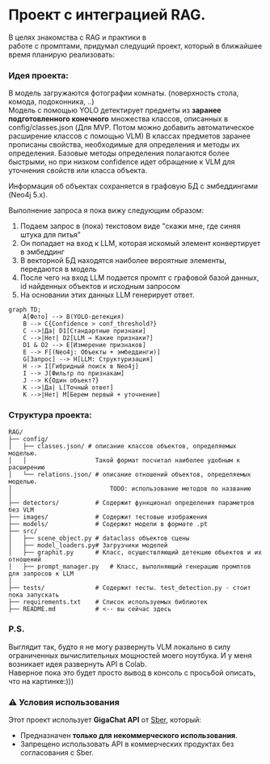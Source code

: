 # Проект с интеграцией RAG.
В целях знакомства с RAG и практики в  
работе с промптами, придумал следущий проект, который в ближайшее время планирую реализовать:

### Идея проекта:
В модель загружаются фотографии комнаты. (поверхность стола, комода, подоконника, ..)  
Модель с помощью YOLO детектирует предметы из **заранее подготовленного конечного** множества классов,
описанных в config/classes.json
(Для MVP. Потом можно добавить автоматическое расширение классов с помощью VLM)
В классах предметов заранее прописаны свойства, необходимые для определения и методы их определения.
Базовые методы определения полагаются более быстрыми,
но при низком confidence идет обращение к VLM для уточнения свойств или класса объекта.

Информация об объектах сохраняется в графовую БД с эмбеддингами (Neo4j 5.x).

Выполнение запроса я пока вижу следующим образом:
1. Подаем запрос в (пока) текстовом виде "скажи мне, где синяя штука для питья"
2. Он попадает на вход к LLM, которая искомый элемент конвертирует в эмбеддинг
3. В векторной БД находятся наиболее вероятные элементы, передаются в модель
4. После чего на вход LLM подается промпт с графовой базой данных, id найденных объектов и исходным запросом
5. На основании этих данных LLM генерирует ответ.

```mermaid
graph TD;
    A[Фото] --> B(YOLO-детекция)
    B --> C{Confidence > conf_threshold?}
    C -->|Да| D1[Стандартные признаки]
    C -->|Нет| D2[LLM → Какие признаки?]
    D1 & D2 --> E[Измерение признаков]
    E --> F[(Neo4j: Объекты + эмбеддинги)]
    G[Запрос] --> H[LLM: Структуризация]
    H --> I[Гибридный поиск в Neo4j]
    I --> J[Фильтр по признакам]
    J --> K{Один объект?}
    K -->|Да| L[Точный ответ]
    K -->|Нет| M[Берем первый + уточнение]
```

### Структура проекта:
```
RAG/  
├── config/  
│   ├── classes.json/ # описание классов объектов, определяемых моделью.  
│   │                   Такой формат посчитал наиболее удобным к расширению   
│   └── relations.json/ # описание отношений объектов, определяемых моделью.  
│                           TODO: использование методов по названию  
│  
├── detectors/          # Содержит функционал определения параметров без VLM  
├── images/             # Содержит тестовые изображения  
├── models/             # Содержит модели в формате .pt  
├── src/  
│   ├── scene_object.py # dataclass объектов сцены  
│   ├── model_loaders.py# Загрузчики моделей  
│   ├── graphit.py      # Класс, осуществляющий детекцию объектов и их отношений  
│   ├── prompt_manager.py   # Класс, выполняющий генерацию промптов для запросов к LLM   
│  
├── tests/              # Содержит тесты. test_detection.py - стоит пока запускать  
├── requirements.txt    # Список используемых библиотек  
├── README.md           # <-- вы сейчас здесь     
```





### P.S.
Выглядит так, будто я не могу развернуть VLM локально в силу ограниченных
вычислительных мощностей моего ноутбука. И у меня возникает идея развернуть API в Colab.  
Наверное пока это будет просто вывод в консоль с просьбой описать, что на картинке:)))

### ⚠️ Условия использования  
Этот проект использует **GigaChat API** от [Sber](https://developers.sber.ru/docs/ru/gigachat/api/overview), который:  
- Предназначен **только для некоммерческого использования**.  
- Запрещено использовать API в коммерческих продуктах без согласования с Sber.  
